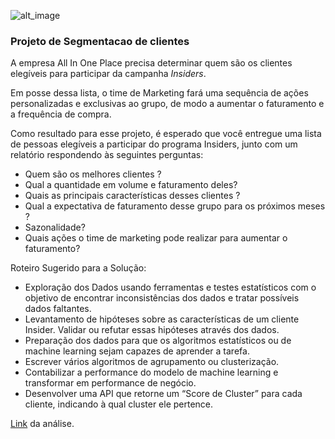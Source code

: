 ![alt_image](https://www.mediapost.com.br/assets/uploads/2017/10/porque-segmentar-os-clientes.jpg)

### Projeto de Segmentacao de clientes

A empresa All In One Place precisa determinar quem são os clientes elegíveis para participar da campanha *Insiders*.

Em posse dessa lista, o time de Marketing fará uma sequência de ações personalizadas e exclusivas ao grupo, de modo a aumentar o faturamento e a frequência de compra.

Como resultado para esse projeto, é esperado que você entregue uma lista de pessoas elegíveis a participar do programa Insiders, junto com um relatório respondendo às seguintes perguntas:

- Quem são os melhores clientes ?
- Qual a quantidade em volume e faturamento deles?
- Quais as principais características desses clientes ?
- Qual a expectativa de faturamento desse grupo para os próximos meses ?
- Sazonalidade?
- Quais ações o time de marketing pode realizar para aumentar o faturamento?

Roteiro Sugerido para a Solução:

- Exploração dos Dados usando ferramentas e testes estatísticos com o objetivo de encontrar inconsistências dos dados e tratar possíveis dados faltantes.
- Levantamento de hipóteses sobre as características de um cliente Insider. Validar ou refutar essas hipóteses através dos dados.
- Preparação dos dados para que os algoritmos estatísticos ou de machine learning sejam capazes de aprender a tarefa.
- Escrever vários algoritmos de agrupamento ou clusterização.
- Contabilizar a performance do modelo de machine learning e transformar em performance de negócio.
- Desenvolver uma API que retorne um “Score de Cluster” para cada cliente, indicando à qual cluster ele pertence.

[Link](https://medium.com/@joaovictordds/segmenta%C3%A7%C3%A3o-de-clientes-algoritmo-de-clusteriza%C3%A7%C3%A3o-k-means-a5ec84c774d3) da análise.
